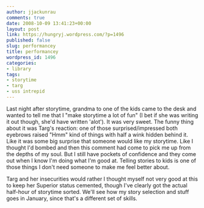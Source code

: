 ```yaml
---
author: jjackunrau
comments: true
date: 2008-10-09 13:41:23+00:00
layout: post
link: https://hungryj.wordpress.com/?p=1496
published: false
slug: performancey
title: performancey
wordpress_id: 1496
categories:
- library
tags:
- storytime
- targ
- uss intrepid
---
```


Last night after storytime, grandma to one of the kids came to the desk and wanted to tell me that I "make storytime a lot of fun" (I bet if she was writing it out though, she'd have written 'alot'). It was very sweet. The funny thing about it was Targ's reaction: one of those surprised/impressed both eyebrows raised "Hmm" kind of things with half a wink hidden behind it. Like it was some big surprise that someone would like my storytime. Like I thought I'd bombed and then this comment had come to pick me up from the depths of my soul. But I still have pockets of confidence and they come out when I know I'm doing what I'm good at. Telling stories to kids is one of those things I don't need someone to make me feel better about.

Targ and her insecurities would rather I thought myself not very good at this to keep her Superior status cemented, though I've clearly got the actual half-hour of storytime sorted. We'll see how my story selection and stuff goes in January, since that's a different set of skills.
